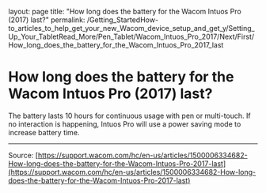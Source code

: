layout: page
title: "How long does the battery for the Wacom Intuos Pro (2017) last?"
permalink: /Getting_StartedHow-to_articles_to_help_get_your_new_Wacom_device_setup_and_get_y/Setting_Up_Your_TabletRead_More/Pen_Tablet/Wacom_Intuos_Pro_2017/Next/First/How_long_does_the_battery_for_the_Wacom_Intuos_Pro_2017_last

# How long does the battery for the Wacom Intuos Pro (2017) last?

The battery lasts 10 hours for continuous usage with pen or multi-touch. If no interaction is happening, Intuos Pro will use a power saving mode to increase battery time.

---
Source: [https://support.wacom.com/hc/en-us/articles/1500006334682-How-long-does-the-battery-for-the-Wacom-Intuos-Pro-2017-last](https://support.wacom.com/hc/en-us/articles/1500006334682-How-long-does-the-battery-for-the-Wacom-Intuos-Pro-2017-last)
